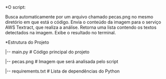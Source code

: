 *O script:

Busca automaticamente por um arquivo chamado pecas.png no mesmo diretório em que está o código.
Envia o conteúdo da imagem para o serviço AWS Textract, que realiza a análise.
Retorna uma lista contendo os textos detectados na imagem.
Exibe o resultado no terminal.

*Estrutura do Projeto

|-- main.py          # Código principal do projeto

|-- pecas.png        # Imagem que será analisada pelo script

|-- requirements.txt # Lista de dependências do Python
